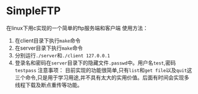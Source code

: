 # SimpleFTP
在linux下用c实现的一个简单的ftp服务端和客户端
使用方法：
1. 在client目录下执行`make`命令
2. 在server目录下执行`make`命令
3. 分别运行`./server`和`./client 127.0.0.1`
4. 登录名和密码在`server`目录下的隐藏文件`.passwd`中。用户名`test`,密码`testpass`
注意事项：
目前实现的功能很简单,只有`list`和`get file`以及`quit`这三个命令,只是用于学习用途,并不具有太大的实用价值。后面有时间会实现多线程下载及断点重传等功能。
